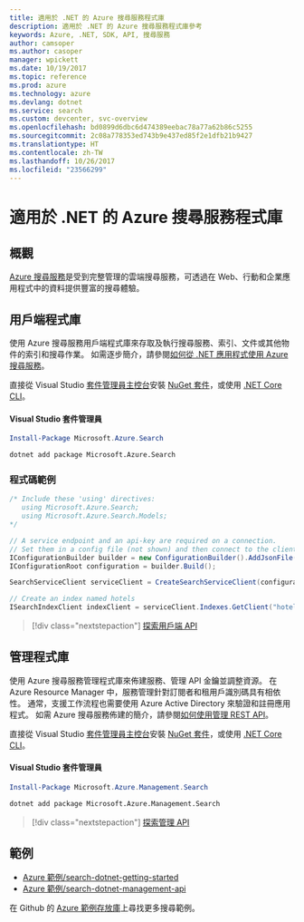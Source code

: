 ```yaml
---
title: 適用於 .NET 的 Azure 搜尋服務程式庫
description: 適用於 .NET 的 Azure 搜尋服務程式庫參考
keywords: Azure, .NET, SDK, API, 搜尋服務
author: camsoper
ms.author: casoper
manager: wpickett
ms.date: 10/19/2017
ms.topic: reference
ms.prod: azure
ms.technology: azure
ms.devlang: dotnet
ms.service: search
ms.custom: devcenter, svc-overview
ms.openlocfilehash: bd0899d6dbc6d474389eebac78a77a62b86c5255
ms.sourcegitcommit: 2c08a778353ed743b9e437ed85f2e1dfb21b9427
ms.translationtype: HT
ms.contentlocale: zh-TW
ms.lasthandoff: 10/26/2017
ms.locfileid: "23566299"
---
```

# <a name="azure-search-libraries-for-net"></a>適用於 .NET 的 Azure 搜尋服務程式庫

## <a name="overview"></a>概觀

[Azure 搜尋服務](https://docs.microsoft.com/azure/search/search-what-is-azure-search)是受到完整管理的雲端搜尋服務，可透過在 Web、行動和企業應用程式中的資料提供豐富的搜尋體驗。

## <a name="client-library"></a>用戶端程式庫

使用 Azure 搜尋服務用戶端程式庫來存取及執行搜尋服務、索引、文件或其他物件的索引和搜尋作業。 如需逐步簡介，請參閱[如何從 .NET 應用程式使用 Azure 搜尋服務](https://docs.microsoft.com/azure/search/search-howto-dotnet-sdk)。

直接從 Visual Studio [套件管理員主控台][PackageManager]安裝 [NuGet 套件](https://www.nuget.org/packages/Microsoft.Azure.Search)，或使用 [.NET Core CLI][DotNetCLI]。

#### <a name="visual-studio-package-manager"></a>Visual Studio 套件管理員

```powershell
Install-Package Microsoft.Azure.Search
```

```bash
dotnet add package Microsoft.Azure.Search
```

### <a name="code-example"></a>程式碼範例

```csharp
/* Include these 'using' directives:
   using Microsoft.Azure.Search;
   using Microsoft.Azure.Search.Models;
*/

// A service endpoint and an api-key are required on a connection.
// Set them in a config file (not shown) and then connect to the client.
IConfigurationBuilder builder = new ConfigurationBuilder().AddJsonFile("appsettings.json");
IConfigurationRoot configuration = builder.Build();

SearchServiceClient serviceClient = CreateSearchServiceClient(configuration);

// Create an index named hotels
ISearchIndexClient indexClient = serviceClient.Indexes.GetClient("hotels");

```

> [!div class="nextstepaction"]
> [探索用戶端 API](/dotnet/api/overview/azure/search/client)


## <a name="management-library"></a>管理程式庫

使用 Azure 搜尋服務管理程式庫來佈建服務、管理 API 金鑰並調整資源。 在 Azure Resource Manager 中，服務管理針對訂閱者和租用戶識別碼具有相依性。 通常，支援工作流程也需要使用 Azure Active Directory 來驗證和註冊應用程式。 如需 Azure 搜尋服務佈建的簡介，請參閱[如何使用管理 REST API](https://docs.microsoft.com/rest/api/searchmanagement/search-howto-management-rest-api)。

直接從 Visual Studio [套件管理員主控台][PackageManager]安裝 [NuGet 套件](https://www.nuget.org/packages/Microsoft.Azure.Management.Search)，或使用 [.NET Core CLI][DotNetCLI]。

#### <a name="visual-studio-package-manager"></a>Visual Studio 套件管理員

```powershell
Install-Package Microsoft.Azure.Management.Search
```

```bash
dotnet add package Microsoft.Azure.Management.Search
```

> [!div class="nextstepaction"]
> [探索管理 API](/dotnet/api/overview/azure/search/management)

## <a name="samples"></a>範例

 + [Azure 範例/search-dotnet-getting-started](https://github.com/Azure-Samples/search-dotnet-getting-started)
 + [Azure 範例/search-dotnet-management-api](https://github.com/Azure-Samples/search-dotnet-management-api)

在 Github 的 [Azure 範例存放庫](https://github.com/Azure-Samples/)上尋找更多搜尋範例。

[PackageManager]: https://docs.microsoft.com/nuget/tools/package-manager-console
[DotNetCLI]: https://docs.microsoft.com/dotnet/core/tools/dotnet-add-package
